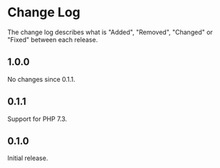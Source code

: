# Change Log

The change log describes what is "Added", "Removed", "Changed" or "Fixed" between each release.

## 1.0.0

No changes since 0.1.1.

## 0.1.1

Support for PHP 7.3.

## 0.1.0

Initial release.